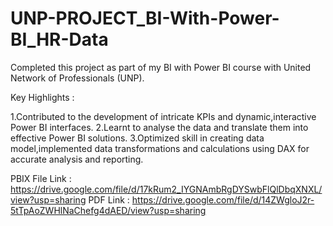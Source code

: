 # UNP-PROJECT_BI-With-Power-BI_HR-Data

Completed this project as part of my BI with Power BI course with United Network of Professionals (UNP).

Key Highlights :

1.Contributed to the development of intricate KPIs and dynamic,interactive Power BI interfaces.
2.Learnt to analyse the data and translate them into effective Power BI solutions.
3.Optimized skill in creating data model,implemented data transformations and calculations using DAX for accurate analysis and reporting.

PBIX File Link : https://drive.google.com/file/d/17kRum2_IYGNAmbRgDYSwbFlQlDbqXNXL/view?usp=sharing
PDF Link : https://drive.google.com/file/d/14ZWgloJ2r-5tTpAoZWHlNaChefg4dAED/view?usp=sharing
